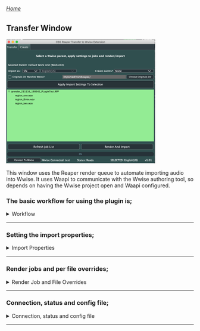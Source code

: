 ###### [Home](../../index.md)
## Transfer Window

<img src="../../docs/images/PluginWindowMain.png" width="400">

This window uses the Reaper render queue to automate importing audio into Wwise.
It uses Waapi to communicate with the Wwise authoring tool, so depends on having the Wwise project open and Waapi configured.
### The basic workflow for using the plugin is;
<details>
  <summary> Workflow </summary>

  1. In Reaper, instead of directly rendering your audio files, add them to the render queue <br />
  <img src="../../docs/images/renderqueue.png" width="400"> <br />
  2. The plugin will show the render job and the resulting files in the main window <br />
  <img src="../../docs/images/transferjobs.png" width="400"> <br />
  3. The top section of the plugin is where you set and apply the import properties for the render queue jobs <br />
  <img src="../../docs/images/transferproperties.png" width="400"> <br />
  4. Once you have set the properties, ensure you have the desired parent selected in Wwise, then select the desired job and hit Apply <br />
  <img src="../../docs/images/transferapplied.png" width="400"> <br />
  5. Once all jobs have their import properties set, you are ready to Render and Import <br />
  <img src="../../docs/images/transferbuttons.png" width="400"> <br />
  This will start Reaper rendering, and when the render is finished the plugin will import the resulting files into Wwise using the import settings <br />

</details>

****

### Setting the import properties;
<details>
  <summary> Import Properties </summary>
  
</details>

****

### Render jobs and per file overrides;
<details>
  <summary> Render Job and File Overrides </summary>
  
</details>

****

### Connection, status and config file;
<details>
  <summary> Connection, status and config file </summary>
  
</details>

****
